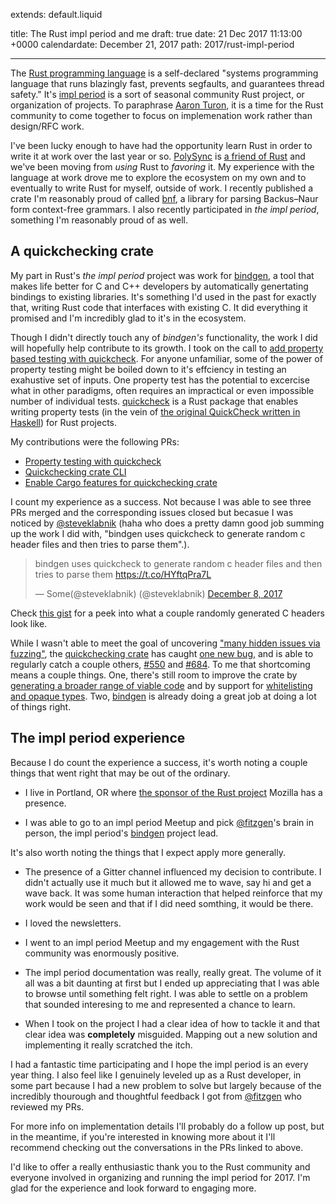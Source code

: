 extends: default.liquid

title: The Rust impl period and me
draft: true
date: 21 Dec 2017 11:13:00 +0000
calendardate: December 21, 2017
path: 2017/rust-impl-period

---

The [Rust programming language](https://www.rust-lang.org) is a self-declared
"systems programming language that runs blazingly fast, prevents segfaults, and
guarantees thread safety." It's 
[impl period](https://internals.rust-lang.org/t/the-final-impl-period-newsletter/6408)
is a sort of seasonal community Rust project, or organization of projects.
To paraphrase [Aaron Turon](https://internals.rust-lang.org/t/announcing-the-impl-period-sep-18-dec-17/5676),
it is a time for the Rust community to come together to focus on implemenation 
work rather than design/RFC work. 

I've been lucky enough to have had the opportunity learn Rust in order to write
it at work over the last year or so. [PolySync](https://polysync.io/) is
[a friend of Rust](https://www.rust-lang.org/en-US/friends.html) and we've been
moving from _using_ Rust to _favoring_ it. My experience with the language at
work drove me to explore the ecosystem on my own and to eventually to write
Rust for myself, outside of work. I recently published a crate I'm reasonably 
proud of called [bnf](https://crates.io/crates/bnf), a library for parsing 
Backus–Naur form context-free grammars. I also recently participated in
 _the impl period_, something I'm reasonably proud of as well.

## A quickchecking crate

My part in Rust's _the impl period_ project was work for
[bindgen](https://github.com/rust-lang-nursery/rust-bindgen), a tool that makes
life better for C and C++ developers by automatically genertating bindings to
existing libraries. It's something I'd used in the past for exactly that, 
writing Rust code that interfaces with existing C. It did everything it promised 
and I'm incredibly glad to it's in the ecosystem.

Though I didn't directly touch any of _bindgen's_ functionality, the work I 
did will hopefully help contribute to its growth. I took on the call to 
[add property based testing with quickcheck](https://github.com/rust-lang-nursery/rust-bindgen/issues/970).
For anyone unfamiliar, some of the power of property testing might be boiled 
down to it's effciency in testing an exahustive set of inputs. One property test 
has the potential to excercise what in other paradigms, often requires an 
impractical or even impossible number of individual tests. 
[quickcheck](https://github.com/BurntSushi/quickcheck) is a Rust package that 
enables writing property tests 
(in the vein of [the original QuickCheck written in Haskell](https://en.wikipedia.org/wiki/QuickCheck)) 
for Rust projects.

My contributions were the following PRs:

* [Property testing with quickcheck](https://github.com/rust-lang-nursery/rust-bindgen/pull/1159)
* [Quickchecking crate CLI](https://github.com/rust-lang-nursery/rust-bindgen/pull/1177)
* [Enable Cargo features for quickchecking crate](https://github.com/rust-lang-nursery/rust-bindgen/pull/1180)

I count my experience as a success. Not because I was able to see three PRs 
merged and the corresponding issues closed but becasue I was noticed by 
[@steveklabnik](https://twitter.com/steveklabnik) (haha who does a pretty damn good
job summing up the work I did with, "bindgen uses quickcheck to generate random 
c header files and then tries to parse them".). 

<blockquote class="twitter-tweet" data-lang="en"><p lang="en" dir="ltr">bindgen uses quickcheck to generate random c header files and then tries to parse them <a href="https://t.co/HYftqPra7L">https://t.co/HYftqPra7L</a></p>&mdash; Some(@steveklabnik) (@steveklabnik) <a href="https://twitter.com/steveklabnik/status/939238891118350337?ref_src=twsrc%5Etfw">December 8, 2017</a></blockquote>
<script async src="https://platform.twitter.com/widgets.js" charset="utf-8"></script>

Check [this gist](https://gist.github.com/snewt/1b0ca76207139681d98b4d709b8c09ed) 
for a peek into what a couple randomly generated C headers look like.

While I wasn't able to meet the goal of uncovering 
["many hidden issues via fuzzing"](https://paper.dropbox.com/doc/bindgen-xTXplHlfqJpnDvPhMqmfW), the 
[quickchecking crate](https://github.com/rust-lang-nursery/rust-bindgen/tree/master/tests/quickchecking) 
has caught [one new bug](https://github.com/rust-lang-nursery/rust-bindgen/issues/1153), 
and is able to regularly catch a couple others, 
[#550](https://github.com/rust-lang-nursery/rust-bindgen/issues/550)
and [#684](https://github.com/rust-lang-nursery/rust-bindgen/issues/684). To me
that shortcoming means a couple things. One, there's still room to improve the 
crate by 
[generating a broader range of viable code](https://github.com/rust-lang-nursery/rust-bindgen/issues/1170) 
and by support for 
[whitelisting and opaque types](https://github.com/rust-lang-nursery/rust-bindgen/issues/1171).
Two, [bindgen](https://github.com/rust-lang-nursery/rust-bindgen) is already 
doing a great job at doing a lot of things right.

## The impl period experience

Because I do count the experience a success, it's worth noting a couple things 
that went right that may be out of the ordinary.

* I live in Portland, OR where [the sponsor of the Rust project](https://research.mozilla.org/rust/) Mozilla has a presence.

* I was able to go to an impl period Meetup and pick [@fitzgen](https://github.com/fitzgen)'s brain in person, the impl period's [bindgen](https://github.com/rust-lang-nursery/rust-bindgen) project lead.

It's also worth noting the things that I expect apply more generally.

* The presence of a Gitter channel influenced my decision to contribute. I didn't actually use it much but it allowed me to wave, say hi and get a wave back. It was some human interaction that helped reinforce that my work would be seen and that if I did need somthing, it would be there.

* I loved the newsletters.

* I went to an impl period Meetup and my engagement with the Rust community was enormously positive. 

* The impl period documentation was really, really great. The volume of it all was a bit daunting at first but I ended up appreciating that I was able to browse until something felt right. I was able to settle on a problem that sounded interesing to me and represented a chance to learn.

* When I took on the project I had a clear idea of how to tackle it and that clear idea was __completely__ misguided. Mapping out a new solution and implementing it really scratched the itch.


I had a fantastic time participating and I hope the impl period is an every year 
thing. I also feel like I genuinely leveled up as a Rust developer, in some part 
because I had a new problem to solve but largely because of the incredibly 
thourough and thoughtful feedback I got from 
[@fitzgen](https://github.com/fitzgen) who reviewed my PRs.

For more info on implementation details I'll probably do a follow up 
post, but in the meantime, if you're interested in knowing more about it I'll 
recommend checking out the conversations in the PRs linked to above. 

I'd like to offer a really enthusiastic thank you to the Rust community and 
everyone involved in organizing and running the impl period for 2017. I'm glad 
for the experience and look forward to engaging more.
